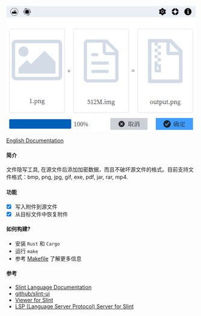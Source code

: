 ![screenshot](./screenshot/hidebox-cn.png)

[English Documentation](./README.md)

#### 简介
文件隐写工具, 在源文件后添加加密数据，而且不破坏源文件的格式。目前支持文件格式：bmp, png, jpg, gif, exe, pdf, jar, rar, mp4.

#### 功能
- [x] 写入附件到源文件
- [x] 从目标文件中恢复附件

#### 如何构建?
- 安装 `Rust` 和 `Cargo`
- 运行 `make`
- 参考 [Makefile](./Makefile) 了解更多信息

#### 参考
- [Slint Language Documentation](https://slint-ui.com/releases/1.0.0/docs/slint/)
- [github/slint-ui](https://github.com/slint-ui/slint)
- [Viewer for Slint](https://github.com/slint-ui/slint/tree/master/tools/viewer)
- [LSP (Language Server Protocol) Server for Slint](https://github.com/slint-ui/slint/tree/master/tools/lsp)

